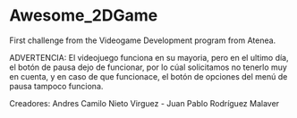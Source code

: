 # Awesome_2DGame
First challenge from the Videogame Development program from Atenea.

ADVERTENCIA: El videojuego funciona en su mayoria, pero en el ultimo día, el botón de pausa dejo de funcionar, por lo cúal solicitamos no tenerlo muy en cuenta, y en caso de que funcionace, el botón de opciones del menú de pausa tampoco funciona.

Creadores: Andres Camilo Nieto Virguez - Juan Pablo Rodríguez Malaver
